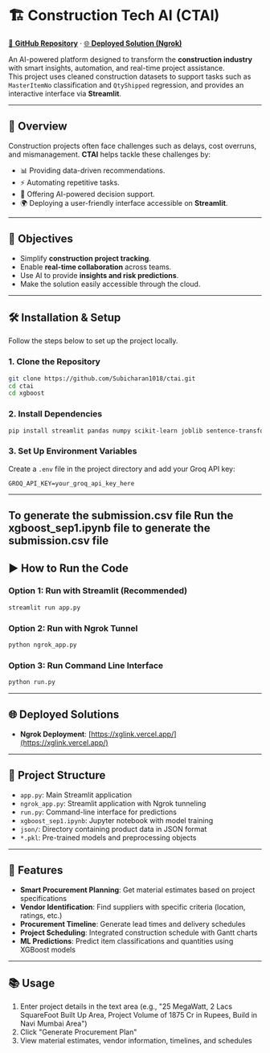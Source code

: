 # 🏗 Construction Tech AI (CTAI)

[🔗 **GitHub Repository**](https://github.com/Subicharan1018/ctai) · [🌐 **Deployed Solution (Ngrok)**](https://xglink.vercel.app/)

An AI-powered platform designed to transform the **construction industry** with smart insights, automation, and real-time project assistance.  
This project uses cleaned construction datasets to support tasks such as `MasterItemNo` classification and `QtyShipped` regression, and provides an interactive interface via **Streamlit**.

---

## 📌 Overview
Construction projects often face challenges such as delays, cost overruns, and mismanagement. **CTAI** helps tackle these challenges by:  
- 📊 Providing data-driven recommendations.  
- ⚡ Automating repetitive tasks.  
- 🧠 Offering AI-powered decision support.  
- 🌍 Deploying a user-friendly interface accessible on **Streamlit**.

---

## 🎯 Objectives
- Simplify **construction project tracking**.  
- Enable **real-time collaboration** across teams.  
- Use AI to provide **insights and risk predictions**.  
- Make the solution easily accessible through the cloud.

---

## 🛠 Installation & Setup

Follow the steps below to set up the project locally.

### 1. Clone the Repository
```bash
git clone https://github.com/Subicharan1018/ctai.git
cd ctai
cd xgboost
```

### 2. Install Dependencies
```bash
pip install streamlit pandas numpy scikit-learn joblib sentence-transformers faiss-cpu requests python-dotenv pyngrok matplotlib python-dateutil
```

### 3. Set Up Environment Variables
Create a `.env` file in the project directory and add your Groq API key:
```env
GROQ_API_KEY=your_groq_api_key_here
```

---
## To generate the submission.csv file Run the xgboost_sep1.ipynb file to generate the submission.csv file

## ▶️ How to Run the Code

### Option 1: Run with Streamlit (Recommended)
```bash
streamlit run app.py
```

### Option 2: Run with Ngrok Tunnel
```bash
python ngrok_app.py
```

### Option 3: Run Command Line Interface
```bash
python run.py
```

---

## 🌐 Deployed Solutions
- **Ngrok Deployment**: [https://xglink.vercel.app/](https://xglink.vercel.app/)

---

## 📁 Project Structure

- `app.py`: Main Streamlit application
- `ngrok_app.py`: Streamlit application with Ngrok tunneling
- `run.py`: Command-line interface for predictions
- `xgboost_sep1.ipynb`: Jupyter notebook with model training
- `json/`: Directory containing product data in JSON format
- `*.pkl`: Pre-trained models and preprocessing objects

---

## 🤖 Features

- **Smart Procurement Planning**: Get material estimates based on project specifications
- **Vendor Identification**: Find suppliers with specific criteria (location, ratings, etc.)
- **Procurement Timeline**: Generate lead times and delivery schedules
- **Project Scheduling**: Integrated construction schedule with Gantt charts
- **ML Predictions**: Predict item classifications and quantities using XGBoost models

---

## 📚 Usage

1. Enter project details in the text area (e.g., "25 MegaWatt, 2 Lacs SquareFoot Built Up Area, Project Volume of 1875 Cr in Rupees, Build in Navi Mumbai Area")
2. Click "Generate Procurement Plan"
3. View material estimates, vendor information, timelines, and schedules
